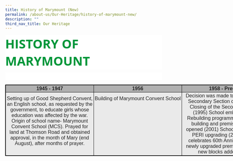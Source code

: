 ```yaml
---
title: History of Marymount (New)
permalink: /about-us/Our-Heritage/history-of-marymount-new/
description: ""
third_nav_title: Our Heritage
---
```


<p style='margin-top:0in;margin-right:0in;margin-bottom:7.5pt;margin-left:0in;line-height:normal;font-size:15px;font-family:"Calibri",sans-serif;background:white;'><strong><span style='font-size:40px;font-family:"Open Sans",sans-serif;color:#009639;'>HISTORY OF MARYMOUNT</span></strong></p>
<p style='margin-top:0in;margin-right:0in;margin-bottom:0in;margin-left:0in;line-height:16.8pt;font-size:15px;font-family:"Calibri",sans-serif;background:white;'><span style='font-size:16px;font-family:"Open Sans",sans-serif;color:black;'>&nbsp;</span></p>
<table cellspacing="3" style="width:639.2pt;border:solid windowtext 1.0pt;">
    <tbody>
        <tr>
            <td style="width:210.8pt;border:solid windowtext 1.0pt;background:#B0B0B0;padding:1.5pt 1.5pt 1.5pt 1.5pt;height:15.1pt;">
                <p style='margin-top:0in;margin-right:0in;margin-bottom:0in;margin-left:0in;line-height:normal;font-size:15px;font-family:"Calibri",sans-serif;text-align:center;'><strong><span style='font-size:16px;font-family:"Arial",sans-serif;color:#222222;'>1945 - 1947</span></strong></p>
            </td>
            <td style="width:210.95pt;border:solid windowtext 1.0pt;background:#B0B0B0;padding:1.5pt 1.5pt 1.5pt 1.5pt;height:15.1pt;">
                <p style='margin-top:0in;margin-right:0in;margin-bottom:0in;margin-left:0in;line-height:normal;font-size:15px;font-family:"Calibri",sans-serif;text-align:center;'><strong><span style='font-size:16px;font-family:"Arial",sans-serif;color:#222222;'>1956</span></strong></p>
            </td>
            <td style="width:211.45pt;border:solid windowtext 1.0pt;background:#B0B0B0;padding:1.5pt 1.5pt 1.5pt 1.5pt;height:15.1pt;">
                <p style='margin-top:0in;margin-right:0in;margin-bottom:0in;margin-left:0in;line-height:normal;font-size:15px;font-family:"Calibri",sans-serif;text-align:center;'><strong><span style='font-size:16px;font-family:"Arial",sans-serif;color:#222222;'>1958 - Present</span></strong></p>
            </td>
        </tr>
        <tr>
            <td style="width:210.8pt;border:solid windowtext 1.0pt;background:#EAEAEA;padding:1.5pt 1.5pt 1.5pt 1.5pt;height:135.7pt;">
                <p style='margin-top:0in;margin-right:0in;margin-bottom:0in;margin-left:0in;line-height:normal;font-size:15px;font-family:"Calibri",sans-serif;text-align:center;'><span style='font-size:16px;font-family:"Arial",sans-serif;color:#222222;'>Setting up of Good Shepherd Convent, an English school, as requested by the government, to educate girls whose education was affected by the war. Origin of school name- Marymount Convent School (MCS). Prayed for land at Thomson Road and obtained approval, in the month of Mary (end August), after months of prayer.<br>&nbsp;</span></p>
            </td>
            <td style="width:210.95pt;border:solid windowtext 1.0pt;background:#EAEAEA;padding:1.5pt 1.5pt 1.5pt 1.5pt;height:135.7pt;">
                <p style='margin-top:0in;margin-right:0in;margin-bottom:0in;margin-left:0in;line-height:normal;font-size:15px;font-family:"Calibri",sans-serif;text-align:center;'><span style='font-size:16px;font-family:"Arial",sans-serif;color:#222222;'>Building of Marymount Convent School<br>&nbsp;<br>&nbsp;<br>&nbsp;<br>&nbsp;<br>&nbsp;<br>&nbsp;<br>&nbsp;<br>&nbsp;<br>&nbsp;</span></p>
            </td>
            <td style="width:211.45pt;border:solid windowtext 1.0pt;background:#EAEAEA;padding:1.5pt 1.5pt 1.5pt 1.5pt;height:135.7pt;">
                <p style='margin-top:0in;margin-right:0in;margin-bottom:0in;margin-left:0in;line-height:normal;font-size:15px;font-family:"Calibri",sans-serif;text-align:center;'><span style='font-size:16px;font-family:"Arial",sans-serif;color:#222222;'>Decision was made to phase out the Secondary Section of MCS (1992) Closing of the Secondary School (1995) School embarked on a Rebuilding programme (1996) New building and premises declared opened (2001) School embarked on PERI upgrading (2015) School celebrates 60th Anniversary in the newly upgraded premises with three new blocks added (2017)</span></p>
            </td>
        </tr>
    </tbody>
</table>
<p style='margin-top:0in;margin-right:0in;margin-bottom:8.0pt;margin-left:0in;line-height:107%;font-size:15px;font-family:"Calibri",sans-serif;'>&nbsp;</p>